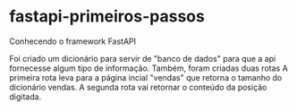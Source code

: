 # fastapi-primeiros-passos
Conhecendo o framework FastAPI

Foi criado um dicionário para servir de "banco de dados" para que a api fornecesse algum tipo de informação.
Também, foram criadas duas rotas
A primeira rota leva para a página incial "vendas" que retorna o tamanho do dicionário vendas.
A segunda rota vai retornar o conteúdo da posição digitada.
